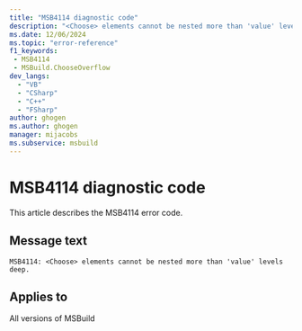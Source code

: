```yaml
---
title: "MSB4114 diagnostic code"
description: "<Choose> elements cannot be nested more than 'value' levels deep."
ms.date: 12/06/2024
ms.topic: "error-reference"
f1_keywords:
 - MSB4114
 - MSBuild.ChooseOverflow
dev_langs:
  - "VB"
  - "CSharp"
  - "C++"
  - "FSharp"
author: ghogen
ms.author: ghogen
manager: mijacobs
ms.subservice: msbuild
---
```


# MSB4114 diagnostic code

<!-- :::ErrorDefinitionDescription::: -->
<!-- :::editable-content name="introDescription"::: -->
This article describes the MSB4114 error code.
<!-- :::editable-content-end::: -->

## Message text

```output
MSB4114: <Choose> elements cannot be nested more than 'value' levels deep.
```

<!-- :::editable-content name="postOutputDescription"::: -->
<!--
{StrBegin="MSB4114: "}UE: This message appears if the project file contains unreasonably nested Choose elements.
    LOCALIZATION: Do not localize "Choose" as it is an XML element name.
-->
<!-- :::editable-content-end::: -->
<!-- :::ErrorDefinitionDescription-end::: -->

## Applies to

All versions of MSBuild
